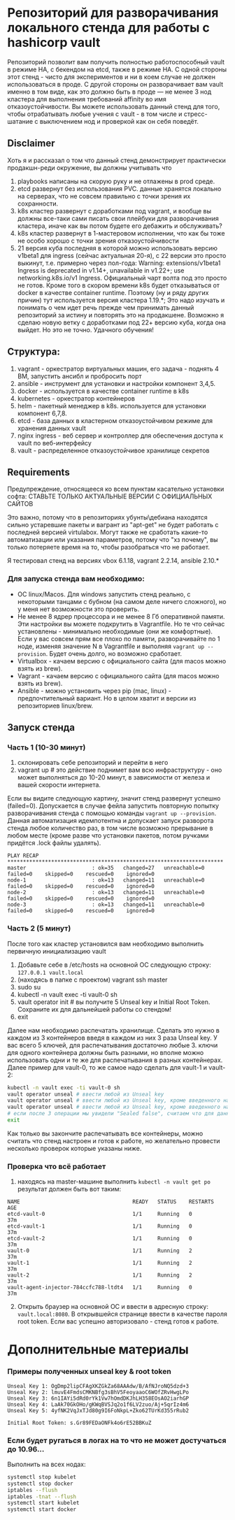 # Репозиторий для разворачивания локального стенда для работы с hashicorp vault

Репозиторий позволит вам получить полностью работоспособный vault в режиме HA, с бекендом на etcd, также в режиме HA. С
одной стороны этот стенд - чисто для экспериментов и ни в коем случае не должен использоваться в проде. С другой стороны
он разворачивает вам vault именно в том виде, как это должно быть в проде — не менее 3 нод кластера для выполнения
требований affinity во имя отказоустойчивости. Вы можете использовать данный стенд для того, чтобы отрабатывать любые
учения с vault - в том числе и стресс-шатание с выключением нод и проверкой как он себя поведёт.

## Disclaimer

Хоть я и рассказал о том что данный стенд демонстрирует практически продакшн-реди окружение, вы должны учитывать что

1. playbooks написаны на скорую руку и не отлажены в prod среде.
2. etcd развернут без использования PVC. данные хранятся локально на серверах, что не совсем правильно с точки зрения их
   сохранности.
3. k8s кластер развернут с доработками под vagrant, и вообще вы должны все-таки сами писать свои плейбуки для
   разворачивания кластера, иначе как вы потом будете его дебажить и обслуживать?
4. k8s кластер развернут в 1-мастеровом исполнении, что как бы тоже не особо хорошо с точки зрения отказоустойчивости
5. 21 версия куба последняя в которой можно использовать версию v1beta1 для ingress (сейчас актуальная 20-я), с 22
   версии это просто выкинут, т.е. примерно через пол-года: Warning: extensions/v1beta1 Ingress is deprecated in v1.14+,
   unavailable in v1.22+; use networking.k8s.io/v1 Ingress. Официальный чарт волта под это просто не готов. Кроме того в
   скором времени k8s будет отказываться от docker в качестве container runtime. Поэтому (ну и ряду других причин) тут
   используется версия кластера 1.19.*; Это надо изучать и понимать о чем идет речь прежде чем принимать данный
   репозиторий за истину и повторять это на продакшене. Возможно я сделаю новую ветку с доработками под 22+ версию куба,
   когда она выйдет. Но это не точно. Удачного обучения!

## Структура:

1. vagrant - оркестратор виртуальных машин, его задача - поднять 4 ВМ, запустить ансибл и пробросить порт
2. ansible - инструмент для установки и настройки компонент 3,4,5.
3. docker - используется в качестве container runtime в k8s
4. kubernetes - оркестратор контейнеров
5. helm - пакетный менеджер в k8s. используется для установки компонент 6,7,8.
6. etcd - база данных в кластерном отказоустойчивом режиме для хранения данных vault
7. nginx ingress - веб сервер и контроллер для обеспечения доступа к vault по веб-интерфейсу
8. vault - распределенное отказоустойчивое хранилище секретов

## Requirements

Предупреждение, относящееся ко всем пунктам касательно установки софта: СТАВЬТЕ ТОЛЬКО АКТУАЛЬНЫЕ ВЕРСИИ С ОФИЦИАЛЬНЫХ
САЙТОВ

Это важно, потому что в репозиториях убунты\дебиана находятся сильно устаревшие пакеты и вагрант из "apt-get" не будет
работать с последней версией virtulabox. Могут также не сработать какие-то автоматизации или указания параметров, потому
что "хз почему", вы только потеряете время на то, чтобы разобраться что не работает.

Я тестировал стенд на версиях vbox 6.1.18, vagrant 2.2.14, ansible 2.10.*

### Для запуска стенда вам необходимо:

- ОС linux/Macos. Для windows запустить стенд реально, с некоторыми танцами с бубном (на самом деле ничего сложного), но
  у меня нет возможности это проверить.
- Не менее 8 ядрер процессора и не менее 8 Гб оперативной памяти. Эти настройки вы можете подкрутить в Vagrantfile. Но
  те что сейчас установлены - минимально необходимые (они же комфортные). Если у вас совсем прям все плохо по памяти,
  разворачивайте по 1 ноде, изменяя значение N в Vagrantfile и выполняя `vagrant up --provision`. Будет очень долго, но
  возможно сработает.
- Virtualbox - качаем версию с официального сайта (для macos можно взять из brew).
- Vagrant - качаем версию с официального сайта (для macos можно взять из brew).
- Ansible - можно установить через pip (mac, linux) - предпочтительный вариант. Но в целом хватит и версии из
  репозиториев linux/brew.

## Запуск стенда

### Часть 1 (10-30 минут)

1. склонировать себе репозиторий и перейти в него
2. vagrant up # это действие поднимет вам всю инфраструктуру - оно может выполняться до 10-20 минут, в зависимости от
   железа и вашей скорости интернета.

Если вы видите следующую картину, значит стенд развернут успешно (failed=0). Допускается в случае фейла запустить
повторную попытку разворачивания стенда с помощью команды `vagrant up --provision`. Данная автоматизация идемпотентна и
допускает запуск разворота стенда любое количество раз, в том числе возможно прерывание в любом месте (кроме разве что
установки пакетов, потом ручками придётся .lock файлы удалять).

```text
PLAY RECAP *********************************************************************
master                     : ok=35   changed=27   unreachable=0    failed=0    skipped=0    rescued=0    ignored=0   
node-1                     : ok=13   changed=11   unreachable=0    failed=0    skipped=0    rescued=0    ignored=0   
node-2                     : ok=13   changed=11   unreachable=0    failed=0    skipped=0    rescued=0    ignored=0   
node-3                     : ok=13   changed=11   unreachable=0    failed=0    skipped=0    rescued=0    ignored=0
```

### Часть 2 (5 минут)

После того как кластер установился вам необходимо выполнить первичную инициализацию vault

1. Добавьте себе в /etc/hosts на основной ОС следующую строку: `127.0.0.1 vault.local`
2. (находясь в папке с проектом) vagrant ssh master
3. sudo su
4. kubectl -n vault exec -ti vault-0 sh
5. vault operator init # вы получите 5 Unseal key и Initial Root Token. Сохраните их для дальнейшей работы со стендом!
6. exit

Далее нам необходимо распечатать хранилище. Сделать это нужно в каждом из 3 контейнеров введя в каждом из них 3 раза
Unseal key. У вас всего 5 ключей, для распечатывания достаточно любые 3. ключи для одного контейнера должны быть
разными, но вполне можно использовать одни и те же для распечатывания в разных контейнерах. Далее пример для vault-0, то
же самое надо сделать для vault-1 и vault-2:

```bash
kubectl -n vault exec -ti vault-0 sh
vault operator unseal # ввести любой из Unseal key
vault operator unseal # ввести любой из Unseal key, кроме введенного на предыдущем шаге
vault operator unseal # ввести любой из Unseal key, кроме введенного на предыдущих шагах
# если после 3 операции мы увидели "Sealed false", считаем что для данного контейнера все готово, можно выходить
exit
```

Как только вы закончите распечатывать все контейнеры, можно считать что стенд настроен и готов к работе, но желательно
провести несколько проверок которые указаны ниже.

### Проверка что всё работает

1. находясь на master-машине выполнить `kubectl -n vault get po` результат должен быть вот таким:

```text
NAME                                    READY   STATUS    RESTARTS   AGE
etcd-vault-0                            1/1     Running   0          37m
etcd-vault-1                            1/1     Running   0          37m
etcd-vault-2                            1/1     Running   0          37m
vault-0                                 1/1     Running   2          37m
vault-1                                 1/1     Running   2          37m
vault-2                                 1/1     Running   2          37m
vault-agent-injector-784ccfc788-ltdt4   1/1     Running   0          37m
```

2. Открыть браузер на основной ОС и ввести в адресную строку: `vault.local:8080`. В открывшейся странице ввести в
   качестве пароля root token. Если вас успешно авторизовало - стенд готов к работе.

# Дополнительные материалы

### Примеры полученных unseal key & root token

```text
Unseal Key 1: OgDmp2lipCFAgXKZGkZa68AAAdw/B/AfNJroNQ5dzd+3
Unseal Key 2: lmuvE4FmdsCMKNBfg3sBhV5FeoyaaoC6WOfZRvHwgLPo
Unseal Key 3: 6n1IAYi5dRd0rYk1Vw7hOmdDKJhLH358EOsAO2iarhGP
Unseal Key 4: LaAk70GkOHo/gKWqBVSJq2o1f6LV2zuo/Aj+5qrIz4m6
Unseal Key 5: 4yfNK2VqJxTJd80g9I6FoNkpL+Zko62TUrKd355rRub2

Initial Root Token: s.Gr89FEDaONFk4o6rE52BBKuZ
```

### Если будет ругаться в логах на то что не может достучаться до 10.96...

Выполнить на всех нодах:

```bash
systemctl stop kubelet
systemctl stop docker
iptables --flush
iptables -tnat --flush
systemctl start kubelet
systemctl start docker
```